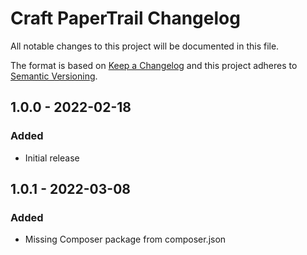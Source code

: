 # Craft PaperTrail Changelog

All notable changes to this project will be documented in this file.

The format is based on [Keep a Changelog](http://keepachangelog.com/) and this project adheres to [Semantic Versioning](http://semver.org/).

## 1.0.0 - 2022-02-18
### Added
- Initial release

## 1.0.1 - 2022-03-08
### Added
- Missing Composer package from composer.json
